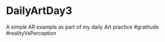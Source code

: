 # DailyArtDay3
A simple AR example as part of my daily Art practice #gratitude #realityVsPerception 
